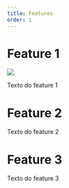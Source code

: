 ```yaml
---
title: Features
order: 1
---
```

# Feature 1

![](/assets/food.jpg)

Texto do feature 1

# Feature 2

Texto do feature 2

# Feature 3

Texto do feature 3
